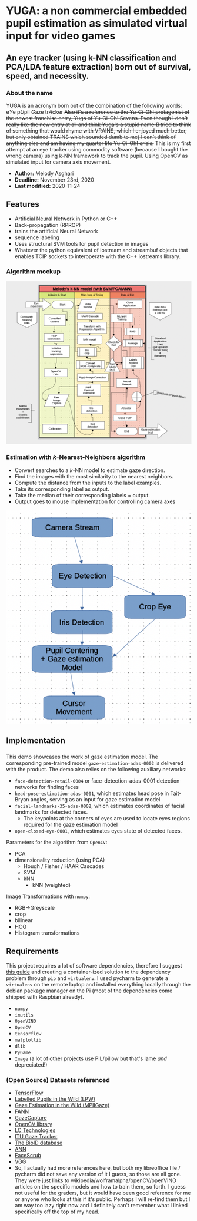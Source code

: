 # YUGA: a non commercial embedded pupil estimation as simulated virtual input for video games 

## An eye tracker (using k-NN classification and PCA/LDA feature extraction) born out of survival, speed, and necessity.

### About the name

YUGA is an acronym born out of the combination of the following words: e*Y*e p*U*pil *G*aze tr*A*cker
~~Also it's a reference to the Yu-Gi-Oh! protagonist of the newest franchise entry, Yuga of Yu-Gi-Oh! Sevens. Even though I don't really like the new entry at all and think Yuga's a stupid name (I tried to think of something that would rhyme with VRAINS, which I enjoyed much better, but only obtained TRAINS which sounded dumb to me) I can't think of anything else and am having my quarter life Yu-Gi-Oh! crisis.~~
This is my first attempt at an eye tracker using commodity software (because I bought the wrong camera) using k-NN framework to track the pupil. Using OpenCV as simulated input for camera axis movement.
 
 - **Author:** Melody Asghari
 - **Deadline:** November 23rd, 2020
 - **Last modified:** 2020-11-24

## Features

  * Artificial Neural Network in Python or C++
  * Back-propagation (RPROP)
  * trains the artificial Neural Network
  * sequence labeling
  * Uses structural SVM tools for pupil detection in images
  * Whatever the python equivalent of iostream and streambuf objects that enables TCIP sockets to interoperate with the C++ iostreams library.

### Algorithm mockup

![img1](figures/algorithm-detail.png)

### Estimation with _k_-Nearest-Neighbors algorithm
  - Convert searches to a _k_-NN model to estimate gaze direction.
  - Find the images with the most similarity to the nearest neighbors.
  - Compute the distance from the inputs to the label examples.
  - Take its corresponding label as output.
  - Take the median of their corresponding labels = output.
  - Output goes to mouse implementation for controlling camera axes

![img2](figures/idk_more_diagrams.png)

## Implementation
### 
This demo showcases the work of gaze estimation model. The corresponding pre-trained model `gaze-estimation-adas-0002` is delivered with the product.
The demo also relies on the following auxiliary networks:
-   `face-detection-retail-0004` or face-detection-adas-0001 detection networks for finding faces
-   `head-pose-estimation-adas-0001`, which estimates head pose in Tait-Bryan angles, serving as an input for gaze estimation model
-   `facial-landmarks-35-adas-0002`, which estimates coordinates of facial landmarks for detected faces.
    - The keypoints at the corners of eyes are used to locate eyes regions required for the gaze estimation model
-   `open-closed-eye-0001`, which estimates eyes state of detected faces. 

Parameters for the algorithm from `OpenCV`:
  - PCA
- dimensionality reduction (using PCA)
  - Hough / Fisher / HAAR Cascades
  - SVM
  - kNN
    - kNN (weighted)
    
Image Transformations with `numpy`:
  - RGB->Greyscale
  - crop
  - bilinear
  - HOG
  - Histogram transformations

## Requirements

  This project requires a lot of software dependencies, therefore I suggest [this guide](https://www.pyimagesearch.com/2019/09/16/install-opencv-4-on-raspberry-pi-4-and-raspbian-buster/) and creating a container-ized solution to the dependency problem through `pip` and `virtualenv`. I used pycharm to generate a `virtualenv` on the remote laptop and installed everything locally through the debian package manager on the Pi (most of the dependencies come shipped with Raspbian already).
  * `numpy`
  * `imutils`
  * `OpenVINO`
  * `OpenCV`
  * `tensorflow`
  * `matplotlib`
  * `dlib`
  * `PyGame`
  * `Image` (a lot of other projects use PIL/pillow but that's lame _and_ depreciated!)

### (Open Source) Datasets referenced
  * [TensorFlow](https://www.tensorflow.org/lite/models/object_detection/overview)
  * [Labelled Pupils in the Wild (LPW)](https://www.mpi-inf.mpg.de/departments/computer-vision-and-machine-learning/research/gaze-based-human-computer-interaction/labelled-pupils-in-the-wild-lpw/) 
  * [Gaze Estimation in the Wild (MPIIGaze)](https://www.mpi-inf.mpg.de/departments/computer-vision-and-machine-learning/research/gaze-based-human-computer-interaction/appearance-based-gaze-estimation-in-the-wild/)
  * [FANN](http://leenissen.dk/fann/wp/)
  * [GazeCapture](https://gazecapture.csail.mit.edu/)
  * [OpenCV library](http://opencv.willowgarage.com/wiki/)
  * [LC Technologies](http://www.eyegaze.com)
  * [ITU Gaze Tracker](http://www.gazegroup.org)
  * [The BioID database](http://support.bioid.com/downloads/facedb/index.php)
  * [ANN](http://www.cs.umd.edu/%7Emount/ANN/)
  * [FaceScrub](http://vintage.winklerbros.net/facescrub.html)
  * [VGG](http://www.robots.ox.ac.uk/~vgg/data/vgg_face/)
  * So, I actually had more references here, but both my libreoffice file / pycharm did not save any version of it I guess, so those are all gone. They were just links to wikipedia/wolframalpha/openCV/openVINO articles on the specific models and how to train them, so forth. I guess not useful for the graders, but it would have been good reference for me or anyone who looks at this if it's public. Perhaps I will re-find them but I am way too lazy right now and I definitely can't remember what I linked specifically off the top of my head.
